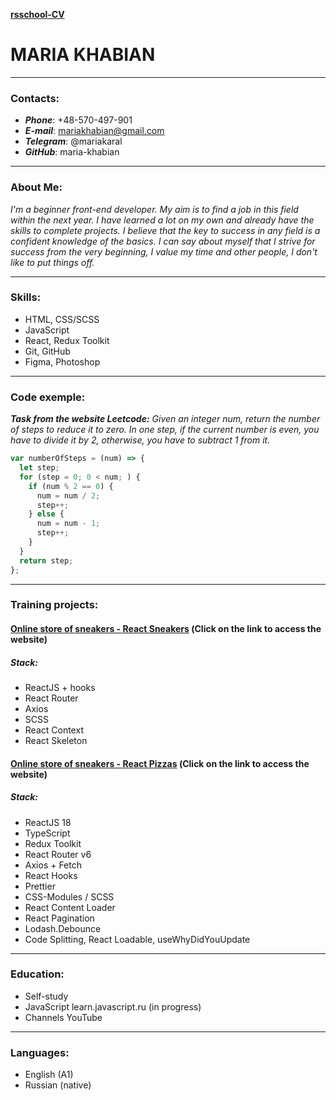 [**rsschool-CV**](https://maria-khabian.github.io/rsschool-cv/cv)

# MARIA KHABIAN

---

### Contacts:

- **_Phone_**: +48-570-497-901
- **_E-mail_**: mariakhabian@gmail.com
- **_Telegram_**: @mariakaral
- **_GitHub_**: maria-khabian

---

### About Me:

_I'm a beginner front-end developer. My aim is to find a job in this field within the next year. I have learned a lot on my own and already have the skills to complete projects. I believe that the key to success in any field is a confident knowledge of the basics. I can say about myself that I strive for success from the very beginning, I value my time and other people, I don't like to put things off._

---

### Skills:

- HTML, CSS/SCSS
- JavaScript
- React, Redux Toolkit
- Git, GitHub
- Figma, Photoshop

---

### Code exemple:

**_Task from the website Leetcode:_** _Given an integer num, return the number of steps to reduce it to zero.
In one step, if the current number is even, you have to divide it by 2, otherwise, you have to subtract 1 from it._

```javascript
var numberOfSteps = (num) => {
  let step;
  for (step = 0; 0 < num; ) {
    if (num % 2 == 0) {
      num = num / 2;
      step++;
    } else {
      num = num - 1;
      step++;
    }
  }
  return step;
};
```

---

### Training projects:

#### [Online store of sneakers - **React Sneakers**](https://maria-khabian.github.io/react-sneakers/) (Сlick on the link to access the website)

##### **Stack:**

- ReactJS + hooks
- React Router
- Axios
- SCSS
- React Context
- React Skeleton

#### [Online store of sneakers - **React Pizzas**](https://maria-khabian.github.io/react-pizzas/) (Сlick on the link to access the website)

##### **Stack:**

- ReactJS 18
- TypeScript
- Redux Toolkit
- React Router v6
- Axios + Fetch
- React Hooks
- Prettier
- CSS-Modules / SCSS
- React Content Loader
- React Pagination
- Lodash.Debounce
- Code Splitting, React Loadable, useWhyDidYouUpdate

---

### Education:

- Self-study
- JavaScript learn.javascript.ru (in progress)
- Channels YouTube

---

### Languages:

- English (A1)
- Russian (native)
